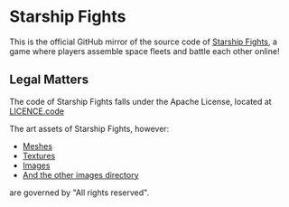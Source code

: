 # Starship Fights

This is the official GitHub mirror of the source code of [Starship Fights](https://starshipfights.net/),
a game where players assemble space fleets and battle each other online!

## Legal Matters

The code of Starship Fights falls under the Apache License, located at [LICENCE.code](./LICENSE.code)

The art assets of Starship Fights, however:

* [Meshes](./src/jsMain/resources/meshes)
* [Textures](./src/jsMain/resources/textures)
* [Images](./src/jsMain/resources/images)
* [And the other images directory](./src/jvmMain/resources/static/images)

are governed by "All rights reserved".
